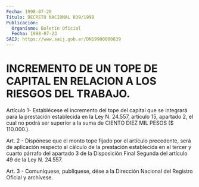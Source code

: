```yaml
---
Fecha: 1998-07-20
Título: DECRETO NACIONAL 839/1998
Publicación:
  Organismo: Boletín Oficial
  Fecha: 1998-07-23
SAIJ: https://www.saij.gob.ar/DN19980000839
---
```

# INCREMENTO DE UN TOPE DE CAPITAL EN RELACION A LOS RIESGOS DEL TRABAJO.

<a id="1"></a>
Artículo 1- Establécese el incremento  del  tope del capital que se integrará para la prestación establecida en la Ley N. 24.557, artículo 15, apartado 2, el cual no podrá ser superior a la suma de CIENTO DIEZ MIL PESOS ($ 110.000.).

<a id="2"></a>
Art.  2  -  Dispónese  que  el  monto  tope  fijado por el artículo precedente, será de aplicación respecto al cálculo de la prestación establecida  en el tercer y cuarto párrafo del  apartado  3  de  la Disposición Final  Segunda  del  artículo  49  de  la  Ley N. 24.557.

<a id="3"></a>
Art. 3 - Comuníquese, publíquese, dése a la Dirección Nacional  del Registro  Oficial  y  archívese.